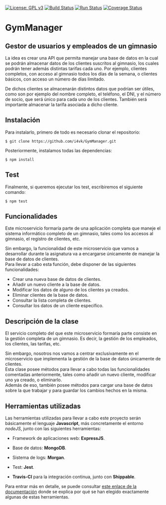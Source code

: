 [![License: GPL v3](https://img.shields.io/badge/License-GPLv3-blue.svg)](https://www.gnu.org/licenses/gpl-3.0) [![Build Status](https://travis-ci.org/i4vk/GymManager.svg?branch=master)](https://travis-ci.org/i4vk/GymManager) [![Run Status](https://api.shippable.com/projects/5d9ca4ed27d7a0000752c711/badge?branch=master)]() [![Coverage Status](https://coveralls.io/repos/github/i4vk/GymManager/badge.svg?branch=master)](https://coveralls.io/github/i4vk/GymManager?branch=master)

# GymManager

## Gestor de usuarios y empleados de un gimnasio

La idea es crear una API que permita manejar una base de datos en la cual se podrán almacenar datos de los clientes suscritos al gimnasio, los cuales podrán tener además distintas tarifas cada uno. Por ejemplo, clientes completos, con acceso al gimnasio todos los días de la semana, o clientes básicos, con acceso un número de días limitado.

De dichos clientes se almacenarán distintos datos que podrían ser útiles, como son por ejemplo del nombre completo, el teléfono, el DNI, y el número de socio, que será único para cada uno de los clientes. También será importante almacenar la tarifa asociada a dicho cliente.

## Instalación

Para instalarlo, primero de todo es necesario clonar el repositorio:

    $ git clone https://github.com/i4vk/GymManager.git

Posteriormente, instalamos todas las dependencias:

    $ npm install

## Test

Finalmente, si queremos ejecutar los test, escribiremos el siguiente comando:

    $ npm test

## Funcionalidades

Este microservicio formaría parte de una aplicación completa que maneje el sistema informático completo de un gimnasio, tales como los accesos al gimnasio, el registro de clientes, etc.

Sin embargo, la funcionalidad de este microservicio que vamos a desarrollar durante la asignatura va a encargarse únicamente de manejar la base de datos de clientes.  
Para llevar a cabo esta función, debe disponer de las siguientes funcionalidades:

  - Crear una nueva base de datos de clientes.
  - Añadir un nuevo cliente a la base de datos.
  - Modificar los datos de alguno de los clientes ya creados.
  - Eliminar clientes de la base de datos.
  - Consultar la lista completa de clientes.
  - Consultar los datos de un cliente específico.

## Descripción de la clase

El servicio completo del que este microservicio formaría parte consiste en la gestión completa de un gimnasio. Es decir, la gestión de los empleados, los clientes, las tarifas, etc.

Sin embargo, nosotros nos vamos a centrar exclusivamente en el microservicio que implementa la gestión de la base de datos únicamente de clientes.  
Esta clase posee métodos para llevar a cabo todas las funcionalidades comentadas anteriormente, tales como añadir un nuevo cliente, modificar uno ya creado, o eliminarlo.  
Además de eso, también posee métodos para cargar una base de datos sobre la que trabajar y para guardar los cambios hechos en la misma.

## Herramientas utilizadas

Las herramientas utilizadas para llevar a cabo este proyecto serán básicamente el lenguaje **Javascript**, más concretamente el entorno *nodeJS*, junto con las siguientes herramientas:

  - Framework de aplicaciones web: **ExpressJS**.  

  - Base de datos: **MongoDB**.

  - Sistema de logs: **Morgan**.  

  - Test: **Jest**.  

  - **Travis-CI** para la integración continua, junto con **Shippable**.

  Para entrar más en detalle, se puede consultar [este enlace de la documentación](https://github.com/i4vk/GymManager/blob/master/doc/herramientas.md) donde se explica por qué se han elegido exactamente algunas de estas herramientas.
